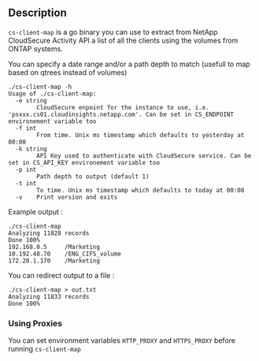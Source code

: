 ## Description

`cs-client-map` is a go binary you can use to extract from NetApp CloudSecure
Activity API a list of all the clients using the volumes from ONTAP systems.

You can specify a date range and/or a path depth to match (usefull to map
based on qtrees instead of volumes)

```
./cs-client-map -h
Usage of ./cs-client-map:
  -e string
        CloudSecure enpoint for the instance to use, i.e. 'psxxx.cs01.cloudinsights.netapp.com'. Can be set in CS_ENDPOINT environement variable too
  -f int
        From time. Unix ms timestamp which defaults to yesterday at 00:00
  -k string
        API Key used to authenticate with CloudSecure service. Can be set in CS_API_KEY environement variable too
  -p int
        Path depth to output (default 1)
  -t int
        To time. Unix ms timestamp which defaults to today at 00:00
  -v    Print version and exits
```

Example output :
```
./cs-client-map
Analyzing 11828 records
Done 100%
192.168.0.5     /Marketing
10.192.48.70    /ENG_CIFS_volume
172.20.1.170    /Marketing
```

You can redirect output to a file :
```
./cs-client-map > out.txt
Analyzing 11833 records
Done 100%
```

### Using Proxies

You can set environment variables `HTTP_PROXY` and `HTTPS_PROXY` before running `cs-client-map`